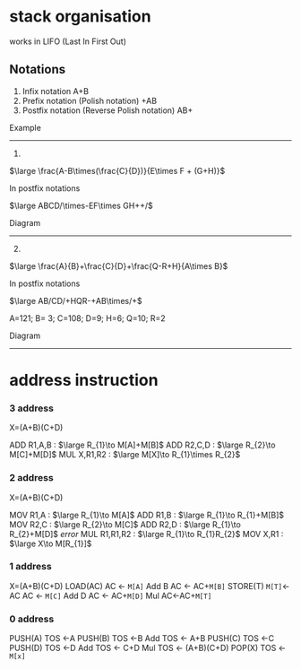 # stack organisation
works in LIFO (Last In First Out)

## Notations
1. Infix notation
	A+B
1. Prefix notation (Polish notation)
    +AB
2. Postfix notation (Reverse Polish notation)
    AB+

Example

---
1.
$\large \frac{A-B\times(\frac{C}{D})}{E\times F + (G+H)}$

In postfix notations

$\large ABCD/\times-EF\times GH++/$

Diagram

----
2.
$\large \frac{A}{B}+\frac{C}{D}+\frac{Q-R+H}{A\times B}$


In postfix notations

$\large AB/CD/+HQR-+AB\times/+$

A=121; B= 3; C=108; D=9; H=6; Q=10; R=2


Diagram

---

# address instruction
### 3 address
X=(A+B)(C+D)

ADD R1,A,B : $\large R_{1}\to M[A]+M[B]$
ADD R2,C,D : $\large R_{2}\to M[C]+M[D]$
MUL X,R1,R2 : $\large M[X]\to R_{1}\times R_{2}$

### 2 address
X=(A+B)(C+D)

MOV R1,A : $\large R_{1}\to M[A]$
ADD R1,B : $\large R_{1}\to R_{1}+M[B]$
MOV R2,C : $\large R_{2}\to M[C]$
ADD R2,D : $\large R_{1}\to R_{2}+M[D]$
*error*
MUL R1,R1,R2 : $\large R_{1}\to R_{1}R_{2}$
MOV X,R1 : $\large X\to M[R_{1}]$

### 1 address
X=(A+B)(C+D)
LOAD(AC)
AC <- `M[A]`
Add B AC <- AC+`M[B]`
STORE(T) `M[T]`<- AC
AC <- `M[C]`
Add D AC <- AC+`M[D]`
Mul AC<-AC+`M[T]`

### 0 address
PUSH(A) TOS <-A
PUSH(B) TOS <-B
Add TOS <- A+B
PUSH(C) TOS <-C
PUSH(D) TOS <-D
Add TOS <- C+D
Mul TOS <- (A+B)(C+D)
POP(X) TOS <- `M[x]`

